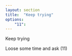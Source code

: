 ```yaml
---
layout: section
title:  "Keep trying"
options:
    "11":
---
```

Keep trying

Loose some time and ask (11)

